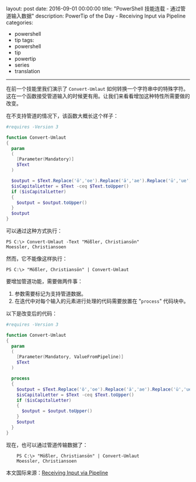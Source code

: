 layout: post
date: 2016-09-01 00:00:00
title: "PowerShell 技能连载 - 通过管道输入数据"
description: PowerTip of the Day - Receiving Input via Pipeline
categories:
- powershell
- tip
tags:
- powershell
- tip
- powertip
- series
- translation
---
在前一个技能里我们演示了 `Convert-Umlaut` 如何转换一个字符串中的特殊字符。这在一个函数接受管道输入的时候更有用。让我们来看看增加这种特性所需要做的改变。

在不支持管道的情况下，该函数大概长这个样子：

```powershell
#requires -Version 3

function Convert-Umlaut
{
  param
  (
    [Parameter(Mandatory)]
    $Text
  )

  $output = $Text.Replace('ö','oe').Replace('ä','ae').Replace('ü','ue').Replace('ß','ss').Replace('Ö','Oe').Replace('Ü','Ue').Replace('Ä','Ae')
  $isCapitalLetter = $Text -ceq $Text.toUpper()
  if ($isCapitalLetter) 
  { 
    $output = $output.toUpper() 
  }
  $output
}
```

可以通过这种方式执行：


```shell
PS C:\> Convert-Umlaut -Text "Mößler, Christiansön" 
Moessler, Christiansoen
```

然而，它不能像这样执行：


```shell
PS C:\> "Mößler, Christiansön" | Convert-Umlaut
```
要增加管道功能，需要做两件事：

1. 参数需要标记为支持管道数据。
2. 在迭代中对每个输入的元素进行处理的代码需要放置在 "`process`" 代码块中。

以下是改变后的代码：

```powershell
#requires -Version 3

function Convert-Umlaut
{
  param
  (
    [Parameter(Mandatory, ValueFromPipeline)]
    $Text
  )

  process
  {
    $output = $Text.Replace('ö','oe').Replace('ä','ae').Replace('ü','ue').Replace('ß','ss').Replace('Ö','Oe').Replace('Ü','Ue').Replace('Ä','Ae')
    $isCapitalLetter = $Text -ceq $Text.toUpper()
    if ($isCapitalLetter) 
    { 
      $output = $output.toUpper() 
    }
    $output
  }
}
```

现在，也可以通过管道传输数据了：

```shell
    PS C:\> "Mößler, Christiansön" | Convert-Umlaut 
    Moessler, Christiansoen
```

<!--more-->
本文国际来源：[Receiving Input via Pipeline](http://community.idera.com/powershell/powertips/b/tips/posts/receiving-input-via-pipeline)
